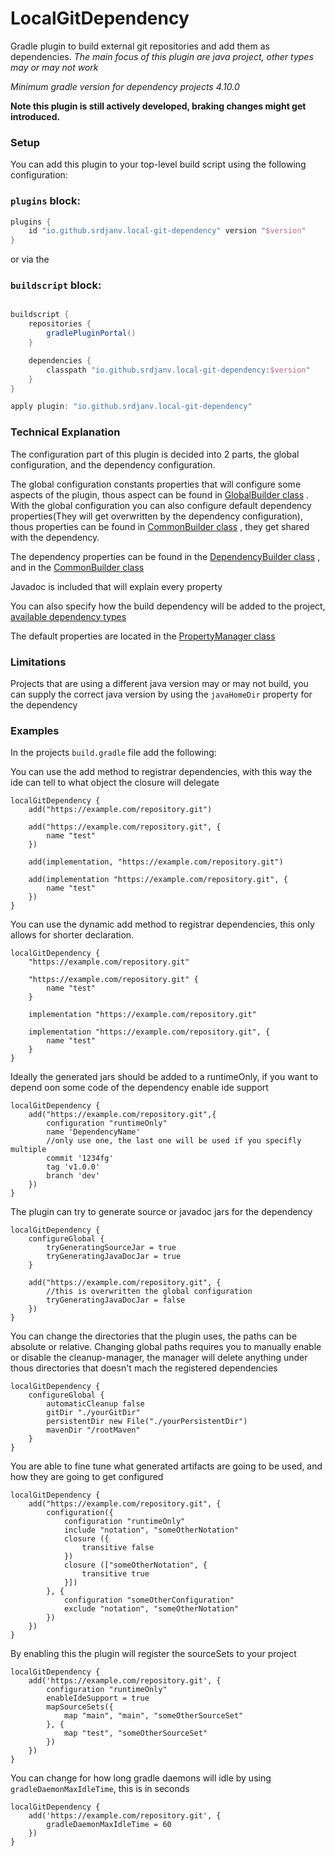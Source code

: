 LocalGitDependency
=====================

Gradle plugin to build external git repositories and add them as dependencies.
*The main focus of this plugin are java project, other types may or may not work*

*Minimum gradle version for dependency projects 4.10.0*

**Note this plugin is still actively developed, braking changes might get introduced.**

### Setup ###

You can add this plugin to your top-level build script using the following configuration:

### `plugins` block:

```groovy
plugins {
    id "io.github.srdjanv.local-git-dependency" version "$version"
}
```

or via the

### `buildscript` block:

```groovy

buildscript {
    repositories {
        gradlePluginPortal()
    }

    dependencies {
        classpath "io.github.srdjanv.local-git-dependency:$version"
    }
}

apply plugin: "io.github.srdjanv.local-git-dependency"
```

### Technical Explanation  ###

The configuration part of this plugin is decided into 2 parts, the global configuration, and the dependency
configuration.

The global configuration constants properties that will configure some aspects of the plugin, thous aspect can be found
in [GlobalBuilder class](https://github.com/Srdjan-V/LocalGitDependency/blob/master/src/main/java/io/github/srdjanv/localgitdependency/property/GlobalBuilder.java)
.
With the global configuration you can also configure default dependency properties(They will get overwritten by the
dependency configuration),
thous properties can be found
in [CommonBuilder class](https://github.com/Srdjan-V/LocalGitDependency/blob/master/src/main/java/io/github/srdjanv/localgitdependency/property/GlobalBuilder.java)
,
they get shared with the dependency.

The dependency properties can be found in the
[DependencyBuilder class](https://github.com/Srdjan-V/LocalGitDependency/blob/master/src/main/java/io/github/srdjanv/localgitdependency/property/DependencyBuilder.java)
, and in the
[CommonBuilder class](https://github.com/Srdjan-V/LocalGitDependency/blob/master/src/main/java/io/github/srdjanv/localgitdependency/property/GlobalBuilder.java)

Javadoc is included that will explain every property

You can also specify how the build dependency will be added to the
project, [available dependency types](https://github.com/Srdjan-V/LocalGitDependency/blob/master/src/main/java/io/github/srdjanv/localgitdependency/depenency/Dependency.java#L137)

The default properties are located in
the [PropertyManager class](https://github.com/Srdjan-V/LocalGitDependency/blob/master/src/main/java/io/github/srdjanv/localgitdependency/property/PropertyManager.java)

### Limitations  ###

Projects that are using a different java version may or may not build,
you can supply the correct java version by using the `javaHomeDir` property for the dependency

### Examples  ###

In the projects `build.gradle` file add the following:

You can use the add method to registrar dependencies, with this way the ide can tell to what object the closure will
delegate

```
localGitDependency {
    add("https://example.com/repository.git")

    add("https://example.com/repository.git", {
        name "test"
    })

    add(implementation, "https://example.com/repository.git")

    add(implementation "https://example.com/repository.git", {
        name "test"
    })
}
```

You can use the dynamic add method to registrar dependencies, this only allows for shorter declaration.

```
localGitDependency {
    "https://example.com/repository.git"

    "https://example.com/repository.git" {
        name "test"
    }

    implementation "https://example.com/repository.git"

    implementation "https://example.com/repository.git", {
        name "test"
    }
}
```

Ideally the generated jars should be added to a runtimeOnly, if you want to depend oon some code of the dependency
enable ide support

```
localGitDependency {
    add("https://example.com/repository.git",{
        configuration "runtimeOnly"
        name 'DependencyName'
        //only use one, the last one will be used if you specifly multiple 
        commit '1234fg'
        tag 'v1.0.0'
        branch 'dev'
    })
}
```

The plugin can try to generate source or javadoc jars for the dependency

```
localGitDependency {
    configureGlobal {
        tryGeneratingSourceJar = true
        tryGeneratingJavaDocJar = true
    }
    
    add("https://example.com/repository.git", {
        //this is overwritten the global configuration
        tryGeneratingJavaDocJar = false
    })
}
```

You can change the directories that the plugin uses, the paths can be absolute or relative.
Changing global paths requires you to manually enable or disable the cleanup-manager,
the manager will delete anything under thous directories that doesn't mach the registered dependencies

```
localGitDependency {
    configureGlobal {
        automaticCleanup false
        gitDir "./yourGitDir"
        persistentDir new File("./yourPersistentDir")
        mavenDir "/rootMaven"
    }
}
```

You are able to fine tune what generated artifacts are going to be used, and how they are going to get configured

```
localGitDependency {
    add("https://example.com/repository.git", {
        configuration({
            configuration "runtimeOnly"
            include "notation", "someOtherNotation"
            closure ({
                transitive false
            })
            closure (["someOtherNotation", {
                transitive true
            }])
        }, {
            configuration "someOtherConfiguration"
            exclude "notation", "someOtherNotation"
        })
    })
}
```

By enabling this the plugin will register the sourceSets to your project

```
localGitDependency {
    add('https://example.com/repository.git', {
        configuration "runtimeOnly"
        enableIdeSupport = true
        mapSourceSets({
            map "main", "main", "someOtherSourceSet"
        }, {
            map "test", "someOtherSourceSet"
        })
    })
}
```

You can change for how long gradle daemons will idle by using `gradleDaemonMaxIdleTime`, this is in seconds

```
localGitDependency {
    add('https://example.com/repository.git', {
        gradleDaemonMaxIdleTime = 60
    })
}
```